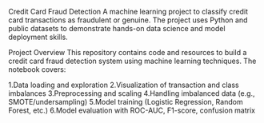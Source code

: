 Credit Card Fraud Detection
A machine learning project to classify credit card transactions as fraudulent or genuine. The project uses Python and public datasets to demonstrate hands-on data science and model deployment skills.

Project Overview
This repository contains code and resources to build a credit card fraud detection system using machine learning techniques. The notebook covers:

1.Data loading and exploration
2.Visualization of transaction and class imbalances
3.Preprocessing and scaling
4.Handling imbalanced data (e.g., SMOTE/undersampling)
5.Model training (Logistic Regression, Random Forest, etc.)
6.Model evaluation with ROC-AUC, F1-score, confusion matrix
